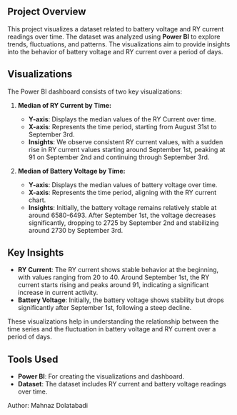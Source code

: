 
## Project Overview
This project visualizes a dataset related to battery voltage and RY current readings over time. The dataset was analyzed using **Power BI** to explore trends, fluctuations, and patterns. The visualizations aim to provide insights into the behavior of battery voltage and RY current over a period of days.

## Visualizations
The Power BI dashboard consists of two key visualizations:

1. **Median of RY Current by Time:**
   - **Y-axis**: Displays the median values of the RY Current over time.
   - **X-axis**: Represents the time period, starting from August 31st to September 3rd.
   - **Insights**: We observe consistent RY current values, with a sudden rise in RY current values starting around September 1st, peaking at 91 on September 2nd and continuing through September 3rd.

2. **Median of Battery Voltage by Time:**
   - **Y-axis**: Displays the median values of battery voltage over time.
   - **X-axis**: Represents the time period, aligning with the RY current chart.
   - **Insights**: Initially, the battery voltage remains relatively stable at around 6580-6493. After September 1st, the voltage decreases significantly, dropping to 2725 by September 2nd and stabilizing around 2730 by September 3rd.

## Key Insights
- **RY Current**: The RY current shows stable behavior at the beginning, with values ranging from 20 to 40. Around September 1st, the RY current starts rising and peaks around 91, indicating a significant increase in current activity.
- **Battery Voltage**: Initially, the battery voltage shows stability but drops significantly after September 1st, following a steep decline.

These visualizations help in understanding the relationship between the time series and the fluctuation in battery voltage and RY current over a period of days.


## Tools Used
- **Power BI**: For creating the visualizations and dashboard.
- **Dataset**: The dataset includes RY current and battery voltage readings over time.

Author: Mahnaz Dolatabadi
